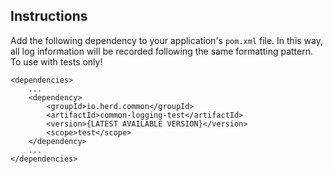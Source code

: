 Instructions
------------

Add the following dependency to your application's `pom.xml` file. In this way, all
log information will be recorded following the same formatting pattern. To use with tests only!

```
<dependencies>
    ...
    <dependency>
        <groupId>io.herd.common</groupId>
        <artifactId>common-logging-test</artifactId>
        <version>{LATEST AVAILABLE VERSION}</version>
        <scope>test</scope>
    </dependency>
    ...
</dependencies>
```
